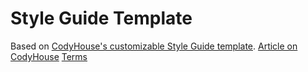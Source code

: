Style Guide Template
=========

Based on [CodyHouse's customizable Style Guide template](https://github.com/CodyHouse/style-guide-template).
[Article on CodyHouse](http://codyhouse.co/gem/css-style-guide-template/)
[Terms](http://codyhouse.co/terms/)
